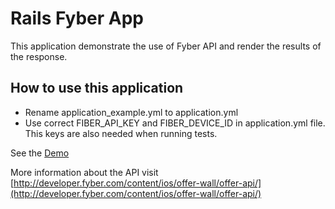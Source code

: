 Rails Fyber App
===============

This application demonstrate the use of Fyber API and render the results of the response.

How to use this application
---------------------------
* Rename application_example.yml to application.yml
* Use correct FIBER_API_KEY and FIBER_DEVICE_ID in application.yml file. This keys are also needed when running tests.

See the [Demo](http://rails-fyber-app.herokuapp.com/)

More information about the API visit [http://developer.fyber.com/content/ios/offer-wall/offer-api/](http://developer.fyber.com/content/ios/offer-wall/offer-api/)